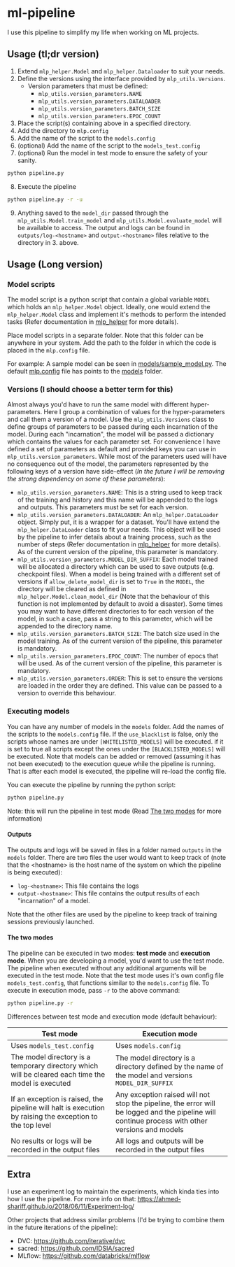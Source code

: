 # ml-pipeline
I use this pipeline to simplify my life when working on ML projects. 

## Usage (tl;dr version)
1. Extend `mlp_helper.Model` and `mlp_helper.Dataloader` to suit your needs.
2. Define the versions using the interface provided by `mlp_utils.Versions`.
   - Version parameters that must be defined: 
	 - `mlp_utils.version_parameters.NAME`
	 - `mlp_utils.version_parameters.DATALOADER`
	 - `mlp_utils.version_parameters.BATCH_SIZE`
	 - `mlp_utils.version_parameters.EPOC_COUNT`
3. Place the script(s) containing above in a specified directory.
4. Add the directory to `mlp.config`
5. Add the name of the script to the `models.config`
6. (optional) Add the name of the script to the `models_test.config`
7. (optional) Run the model in test mode to ensure the safety of your sanity.

``` bash
python pipeline.py
```
8. Execute the pipeline

``` bash
python pipeline.py -r -u
```
9. Anything saved to the `model_dir` passed through the `mlp_utils.Model.train_model` and `mlp_utils.Model.evaluate_model` will be available to access. The output and logs can be found in `outputs/log-<hostname>` and `output-<hostname>` files relative to the directory in 3. above.

## Usage (Long version)
### Model scripts
The model script is a python script that contain a global variable `MODEL` which holds an `mlp_helper.Model` object. Ideally, one would extend the `mlp_helper.Model` class and implement it's methods to perform the intended tasks (Refer documentation in [mlp_helper](mlp_helper.py) for more details). 

Place model scripts in a separate folder. Note that this folder can be anywhere in your system. Add the path to the folder in which the code is placed in the `mlp.config` file.

For example: A sample model can be seen in [models/sample_model.py](models/sample_model.py). The default [mlp.config](mlp.config) file has points to the [models](models) folder. 


### Versions (I should choose a better term for this)
Almost always you'd have to run the same model with different hyper-parameters. Here I group a combination of values for the hyper-parameters and call them a version of a model. Use the `mlp_utils.Versions` class to define groups of parameters to be passed during each incarnation of the model. During each "incarnation", the model will be passed a dictionary which contains the values for each parameter set. For convenience I have defined a set of parameters as default and provided keys you can use in `mlp_utils.version_parameters`. While most of the parameters used will have no consequence out of the model, the parameters represented by the following keys of a version have side-effect (*In the future I will be removing the strong dependency on some of these parameters*):
* `mlp_utils.version_parameters.NAME`: This is a string used to keep track of the training and history and this name will be appended to the logs and outputs. This parameters must be set for each version.
* `mlp_utils.version_parameters.DATALOADER`: An `mlp_helper.DataLoader` object. Simply put, it is a wrapper for a dataset. You'll have extend the `mlp_helper.DataLoader` class to fit your needs. This object will be used by the pipeline to infer details about a training process, such as the number of steps (Refer documentation in [mlp_helper](mlp_helper.py) for more details). As of the current version of the pipeline, this parameter is mandatory.
* `mlp_utils.version_parameters.MODEL_DIR_SUFFIX`: Each model trained will be allocated a directory which can be used to save outputs (e.g. checkpoint files). When a model is being trained with a different set of versions if `allow_delete_model_dir` is set to `True` in the `MODEL`, the directory will be cleared as defined in `mlp_helper.Model.clean_model_dir` (Note that the behaviour of this function is not implemented by default to avoid a disaster). Some times you may want to have different directories to for each version of the model, in such a case, pass a string to this parameter, which will be appended to the directory name.
* `mlp_utils.version_parameters.BATCH_SIZE`: The batch size used in the model training. As of the current version of the pipeline, this parameter is mandatory.
* `mlp_utils.version_parameters.EPOC_COUNT`: The number of epocs that will be used. As of the current version of the pipeline, this parameter is mandatory.
* `mlp_utils.version_parameters.ORDER`: This is set to ensure the versions are loaded in the order they are defined. This value can be passed to a version to override this behaviour.

### Executing models
You can have any number of models in the `models` folder. Add the names of the scripts to the `models.config` file. If the `use_blacklist` is false, only the scripts whose names are under `[WHITELISTED_MODELS]` will be executed. if it is set to true all scripts except the ones under the `[BLACKLISTED_MODELS]` will be executed. Note that models can be added or removed (assuming it has not been executed) to the execution queue while the pipeline is running. That is after each model is executed, the pipeline will re-load the config file.

You can execute the pipeline by running the python script:

``` bash
python pipeline.py
```
Note: this will run the pipeline in test mode (Read [The two modes](#the-two-modes) for more information)
#### Outputs
The outputs and logs will be saved in files in a folder named `outputs` in the `models` folder. There are two files the user would want to keep track of (note that the \<hostname\> is the host name of the system on which the pipeline is being executed):
- `log-<hostname>`: This file contains the logs
- `output-<hostname>`: This file contains the output results of each "incarnation" of a model.

Note that the other files are used by the pipeline to keep track of training sessions previously launched.

#### The two modes
The pipeline can be executed in two modes: **test mode** and **execution mode**. When you are developing a model, you'd want to use the test mode. The pipeline when executed without any additional arguments will be executed in the test mode. Note that the test mode uses it's own config file `models_test.config`, that functions similar to the `models.config` file. To execute in execution mode, pass `-r` to the above command:

``` bash
python pipeline.py -r
```
Differences between test mode and execution mode (default behaviour):

Test mode | Execution mode
----------|---------------
Uses `models_test.config` | Uses `models.config`
The model directory is a temporary directory which will be cleared each time the model is executed | The model directory is a directory defined by the name of the model and versions `MODEL_DIR_SUFFIX`
If an exception is raised, the pipeline will halt is execution by raising the exception to the top level | Any exception raised will not stop the pipeline, the error will be logged and the pipeline will continue process with other versions and models
No results or logs will be recorded in the output files | All logs and outputs will be recorded in the output files

## Extra
I use an experiment log to maintain the experiments, which kinda ties into how I use the pipeline. For more info on that: https://ahmed-shariff.github.io/2018/06/11/Experiment-log/

Other projects that address similar problems (I'd be trying to combine them in the future iterations of the pipeline):
- DVC: https://github.com/iterative/dvc
- sacred: https://github.com/IDSIA/sacred
- MLflow: https://github.com/databricks/mlflow
